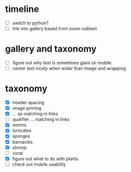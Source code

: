 
# timeline

- [ ] switch to python?
- [ ] link into gallery based from zoom subtext

# gallery and taxonomy

- [ ] figure out why text is sometimes giant on mobile
- [ ] center text nicely when wider than image and wrapping

# taxonomy

- [x] header spacing
- [x] image pinning
- [x] ... sp matching in links
- [ ] qualifier ... matching in links
- [x] worms
- [x] tunicates
- [x] sponges
- [x] barnacles
- [x] shrimp
- [ ] coral
- [x] figure out what to do with plants
- [ ] check out mobile usability
